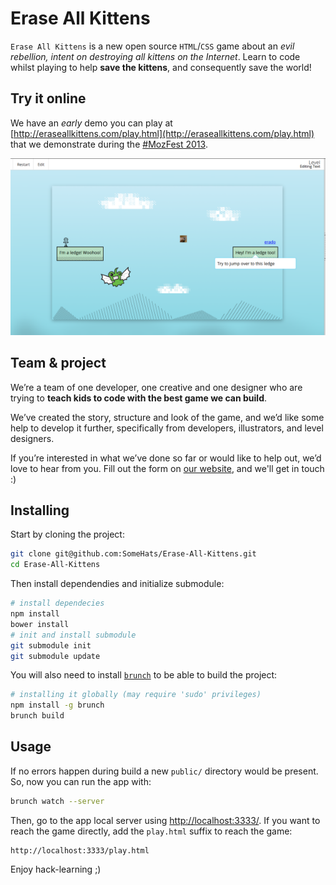 Erase All Kittens
=============

`Erase All Kittens` is a new open source `HTML`/`CSS` game about an _evil rebellion, intent on destroying all kittens on the Internet_. Learn to code whilst playing to help **save the kittens**, and consequently save the world!

## Try it online
We have an *early* demo you can play at [http://eraseallkittens.com/play.html](http://eraseallkittens.com/play.html) that we demonstrate during the [#MozFest 2013]().

![Screenshot Erase All Kittens!](screenshots-Erase-All-Kittens.png)

## Team & project
We’re a team of one developer, one creative and one designer who are trying to **teach kids to code with the best game we can build**.

We’ve created the story, structure and look of the game, and we’d like some help to develop it further, specifically from developers, illustrators, and level designers.

If you’re interested in what we’ve done so far or would like to help out, we’d love to hear from you. Fill out the form on [our website](http://eraseallkittens.com/), and we'll get in touch :)

## Installing

Start by cloning the project:
```bash
git clone git@github.com:SomeHats/Erase-All-Kittens.git
cd Erase-All-Kittens
```
Then install dependendies and initialize submodule:
```bash
# install dependecies
npm install
bower install
# init and install submodule
git submodule init
git submodule update
```
You will also need to install [`brunch`](https://github.com/brunch/brunch) to be able to build the project:
```bash
# installing it globally (may require 'sudo' privileges)
npm install -g brunch
brunch build
```

## Usage
If no errors happen during build a new `public/` directory would be present. So, now you can run the app with:
```bash
brunch watch --server
```
Then, go to the app local server using [http://localhost:3333/](http://localhost:3333/). If you want to reach the game directly, add the `play.html` suffix to reach the game:

    http://localhost:3333/play.html

Enjoy hack-learning ;)
